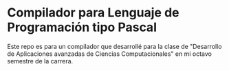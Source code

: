 # Compilador para Lenguaje de Programación tipo Pascal
Este repo es para un compilador que desarrollé para la clase de "Desarrollo de Aplicaciones avanzadas de Ciencias Computacionales" en mi octavo semestre de la carrera.

<!-- ### 
| Symbol | Token | Function | 
| :---: | --- | --- |
|| ID | Identifier, should begin with letter of '_' and can have also numbers | 
|| NUMBER | Real number, includes integer, decumal, exponential|
| Example: 1010 | INTEGER | |
|| FLOATING | |
| True / False | BOOLEAN | |
| Example: 'c' | CHARACTER | |
| Example: "Hello" | STRING | |
| + | PLUS | |
| - | MINUS | |
| * | TIMES | |
| / | DIVIDE | |
| ++ | PLUSPLUS | |
| -- | MINUSMINUS | |
| := | ASSIGN | |
| += | PLUSASSIGN | |
| -= | MINUSASSIGN | |
| *= | TIMESASSIGN | |
| /= | DIVIDEASSIGN | |
| <> | DISTINCT | |
| = | EQUAL | |
| < | LESSER | |
| > | GREATER | |
| <= | LESSEREQUAL | |
| >= | GREATEREQUAL | |
| , | COMMA | |
| . | DOT | |
| : | COLON | |
| ; | SEMICOLON | |
| ( | LEFTPARENTHESIS | |
| ) | RIGHTPARENTHESIS | |
| { | LEFTBRACKET | |
| } | RIGHTBRACKET | |
| program | PROGRAM | |
| var | VAR | |
| procedure | PROCEDURE | |
| begin | BEGIN | |
| end | END | |
| for | FOR | |
| if | IF | |
| then | THEN | |
| else | ELSE | |
| while | WHILE | |
| do | DO | |
| write | WRITE | |
| int | INT | |
| float | FLOAT | |
| char | CHAR | |
| bool | BOOL | | -->